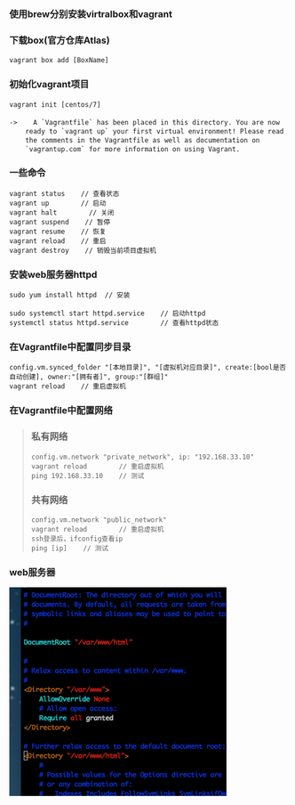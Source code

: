 ### 使用brew分别安装virtralbox和vagrant

### 下载box\(官方仓库Atlas\)

```
vagrant box add [BoxName]
```

### 初始化vagrant项目

    vagrant init [centos/7]

    ->    A `Vagrantfile` has been placed in this directory. You are now
        ready to `vagrant up` your first virtual environment! Please read
        the comments in the Vagrantfile as well as documentation on
        `vagrantup.com` for more information on using Vagrant.

### 一些命令

```
vagrant status    // 查看状态
vagrant up        // 启动
vagrant halt        // 关闭
vagrant suspend    // 暂停
vagrant resume    // 恢复
vagrant reload    // 重启
vagrant destroy    // 销毁当前项目虚拟机
```

### 安装web服务器httpd

```
sudo yum install httpd  // 安装

sudo systemctl start httpd.service    // 启动httpd
systemctl status httpd.service        // 查看httpd状态
```

### 在Vagrantfile中配置同步目录

```
config.vm.synced_folder "[本地目录]", "[虚拟机对应目录]", create:[bool是否自动创建], owner:"[拥有者]", group:"[群组]"
vagrant reload    // 重启虚拟机
```

### 在Vagrantfile中配置网络

> ### 私有网络
>
> ```
> config.vm.network "private_network", ip: "192.168.33.10"
> vagrant reload        // 重启虚拟机
> ping 192.168.33.10    // 测试
> ```
>
> ### 共有网络
>
> ```
> config.vm.network "public_network"
> vagrant reload        // 重启虚拟机
> ssh登录后，ifconfig查看ip
> ping [ip]    // 测试
> ```

### web服务器

![](/assets/import.png)



